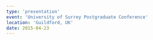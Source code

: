 ```yaml
---
type: 'presentation'
event: 'University of Surrey Postgraduate Conference'
location: 'Guildford, UK'
date: 2015-04-23
---
```

